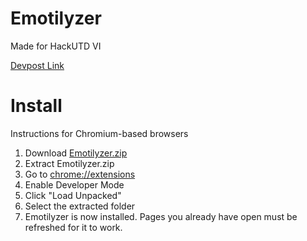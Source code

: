 # Emotilyzer
Made for HackUTD VI

[Devpost Link](https://devpost.com/software/emotilyzer)

# Install
Instructions for Chromium-based browsers
1. Download [Emotilyzer.zip]()
2. Extract Emotilyzer.zip
3. Go to [chrome://extensions](chrome://extensions)
4. Enable Developer Mode
5. Click "Load Unpacked"
6. Select the extracted folder
7. Emotilyzer is now installed. Pages you already have open must be refreshed for it to work.